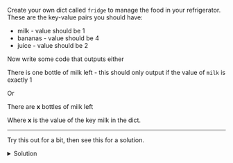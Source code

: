 Create your own dict called `fridge` to manage the food in your refrigerator. These are the key-value pairs you should have:



- milk - value should be 1
- bananas - value should be 4
- juice - value should be 2


Now write some code that outputs either

There is one bottle of milk left - this should only output if the value of `milk` is exactly 1

Or

There are **x** bottles of milk left



Where **x** is the value of the key milk in the dict.

<hr/>

Try this out for a bit, then see this for a solution.

<details>
<summary>Solution</summary>
<div> 

```python
fridge = {
    "milk": 1,
    "bananas": 4,
    "juice": 2
}

if fridge["milk"] == 1:
    print("There is one bottle of milk left")
else:
    print("There are " + str(fridge["milk"]) + " bottles of milk left")
```
</div>
</details>
